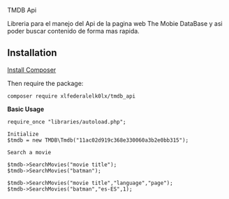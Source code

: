 TMDB Api

Libreria para el manejo del Api de la pagina web The Mobie DataBase y asi poder buscar contenido de forma mas rapida.

Installation
------------

[Install Composer](https://getcomposer.org/doc/00-intro.md)

Then require the package:

```
composer require xlfederalelk0lx/tmdb_api
```

**Basic Usage**

```
require_once "libraries/autoload.php";
 
Initialize
$tmdb = new TMDB\Tmdb("11ac02d919c368e330060a3b2e0bb315");
 
Search a movie
 
$tmdb->SearchMovies("movie title");
$tmdb->SearchMovies("batman");
 
$tmdb->SearchMovies("movie title","language","page");
$tmdb->SearchMovies("batman","es-ES",1);
 

```
